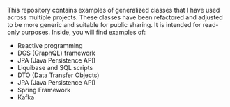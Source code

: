 This repository contains examples of generalized classes that I have used across multiple projects. 
These classes have been refactored and adjusted to be more generic and suitable for public sharing. 
It is intended for read-only purposes. Inside, you will find examples of:

  - Reactive programming
  - DGS (GraphQL) framework
  - JPA (Java Persistence API)
  - Liquibase and SQL scripts
  - DTO (Data Transfer Objects)
  - JPA (Java Persistence API)
  - Spring Framework
  - Kafka
